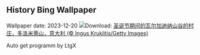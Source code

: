 ## History Bing Wallpaper
Wallpaper date: 2023-12-20
![](https://www.bing.com/th?id=OHR.ValGardenaItaly_ZH-CN2405437494_UHD.jpg&w=1000)Download: [圣诞节期间的瓦尔加迪纳山谷的村庄，多洛米蒂山，意大利 (© Ingus Kruklitis/Getty Images)](https://www.bing.com/th?id=OHR.ValGardenaItaly_ZH-CN2405437494_UHD.jpg)

Auto get programm by LtgX
